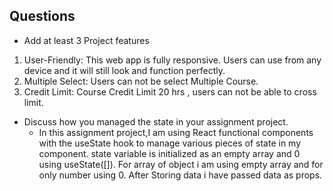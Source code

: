 ##  Questions

- Add at least 3 Project features 
 1. User-Friendly: This web app is fully responsive. Users can use from any device and it will still look and function perfectly.
 2. Multiple Select: Users can not be select Multiple Course.
 3. Credit Limit: Course Credit Limit 20 hrs , users can not be able to cross limit.

- Discuss how you managed the state in your assignment project.
  - In this assignment project,I am using React functional components with the useState hook to manage various pieces of state in my component. state variable is initialized as an empty array and 0 using useState([]). For array of object i am using empty array and for only number using 0. After Storing data i have passed data as props.
